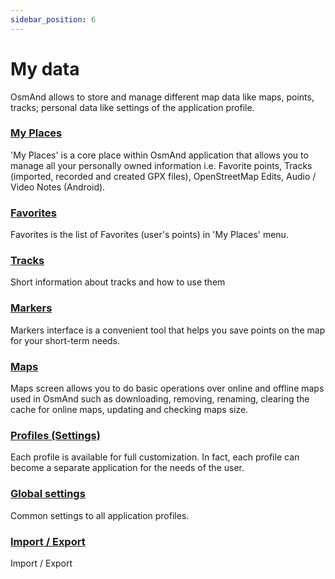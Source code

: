 ```yaml
---
sidebar_position: 6
---
```


# My data

OsmAnd allows to store and manage different map data like maps, points, tracks; personal data like settings of the application profile.

### [My Places](./myplaces.md)

'My Places' is a core place within OsmAnd application that allows you to manage all your personally owned information i.e. Favorite points, Tracks (imported, recorded and created GPX files), OpenStreetMap Edits, Audio / Video Notes (Android).

### [Favorites](./favorites.md)

Favorites is the list of Favorites (user's points) in 'My Places' menu.

### [Tracks](./tracks/index.md)

Short information about tracks and how to use them

### [Markers](./markers.md)

Markers interface is a convenient tool that helps you save points on the map for your short-term needs.

### [Maps](./maps.md)

Maps screen allows you to do basic operations over online and offline maps used in OsmAnd such as downloading, removing, renaming, clearing the cache for online maps, updating and checking maps size.

### [Profiles (Settings)](./profiles.md)

Each profile is available for full customization. In fact, each profile can become a separate application for the needs of the user.

### [Global settings](./global-settings.md)

Common settings to all application profiles.

### [Import / Export](./import-export.md)

Import / Export
